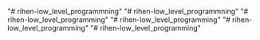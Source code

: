 "# rihen-low_level_programmning" 
"# rihen-low_level_programmning" 
"# rihen-low_level_programming" 
"# rihen-low_level_programming" 
"# rihen-low_level_programming" 
"# rihen-low_level_programming" 
